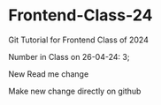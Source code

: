 # Frontend-Class-24

Git Tutorial for Frontend Class of 2024

Number in Class on 26-04-24: 3;

New Read me change

Make new change directly on github
